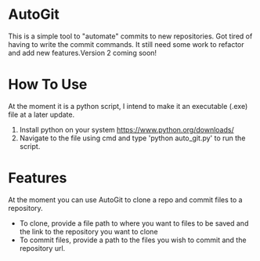 # **AutoGit**
This is a simple tool to "automate" commits to new repositories. Got tired of having to write the commit commands. It still need some work to refactor and add new features.Version 2 coming soon!

# How To Use
At the moment it is a python script, I intend to make it an executable (.exe) file at a later update.
1. Install python on your system https://www.python.org/downloads/
2. Navigate to the file using cmd and type 'python auto_git.py' to run the script.

# Features
At the moment you can use AutoGit to clone a repo and commit files to a repository.
- To clone, provide a file path to where you want to files to be saved and the link to the repository you want to clone
- To commit files, provide a path to the files you wish to commit and the repository url. 
